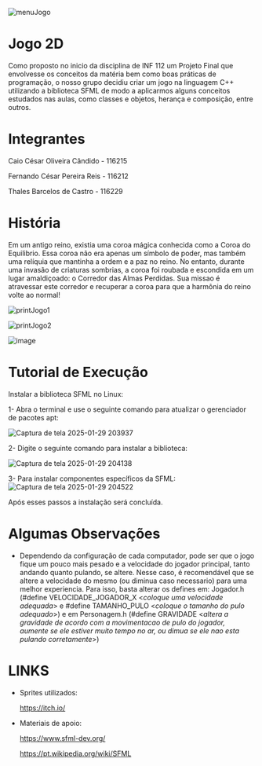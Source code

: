 

![menuJogo](https://github.com/user-attachments/assets/75a49074-cc73-47b3-b859-551521f1d9ac)


# Jogo 2D

Como proposto no inicio da disciplina de INF 112 um Projeto Final que envolvesse os conceitos da matéria bem como boas práticas de programação, o nosso grupo decidiu criar um jogo na linguagem C++ utilizando a biblioteca SFML de modo a aplicarmos alguns conceitos estudados nas aulas, como classes e objetos, herança e composição, entre outros.

# Integrantes
Caio César Oliveira Cândido - 116215

Fernando César Pereira Reis - 116212

Thales Barcelos de Castro - 116229

# História

Em um antigo reino, existia uma coroa mágica conhecida como a Coroa do Equilibrio. Essa coroa não era apenas um símbolo de poder, mas também uma relíquia que mantinha a ordem e a paz no reino. No entanto, durante uma invasão de criaturas sombrias, a coroa foi roubada e escondida em um lugar amaldiçoado: o Corredor das Almas Perdidas. Sua missao é atravessar este corredor e recuperar a coroa para que a harmônia do reino volte ao normal!

![printJogo1](https://github.com/user-attachments/assets/4406c5f0-c23a-44ab-a2ec-005b6f7be094)

![printJogo2](https://github.com/user-attachments/assets/f37ca1d7-ee55-4ed6-a314-9e12da194293)

![image](https://github.com/user-attachments/assets/3947ce74-bb08-4095-a889-484cbf15531a)

# Tutorial de Execução

Instalar a biblioteca SFML no Linux:

1- Abra o terminal e use o seguinte comando para atualizar o gerenciador de pacotes apt:

![Captura de tela 2025-01-29 203937](https://github.com/user-attachments/assets/74e9e938-7f86-4eea-92ff-1a4b4d014f37)

2- Digite o seguinte comando para instalar a biblioteca:

![Captura de tela 2025-01-29 204138](https://github.com/user-attachments/assets/de0b254a-b72b-43f9-a602-6e4bcd52b6e2)

3- Para instalar componentes específicos da SFML:
![Captura de tela 2025-01-29 204522](https://github.com/user-attachments/assets/06fbe0a1-61a8-4e1b-b90e-9fa33bf1fcd9)

Após esses passos a instalação será concluída.










# Algumas Observações

- Dependendo da configuração de cada computador, pode ser que o jogo fique um pouco mais pesado e a velocidade do jogador principal, tanto andando quanto pulando, se altere. Nesse caso, é recomendável que se altere a velocidade do mesmo (ou diminua caso necessario) para uma melhor experiencia. Para isso, basta alterar os defines em: Jogador.h (#define VELOCIDADE_JOGADOR_X <*coloque uma velocidade adequada*> e #define TAMANHO_PULO <*coloque o tamanho do pulo adequado*>) e em Personagem.h (#define GRAVIDADE <*altera a gravidade de acordo com a movimentacao de pulo do jogador, aumente se ele estiver muito tempo no ar, ou dimua se ele nao esta pulando corretamente*>)

# LINKS
- Sprites utilizados:

    https://itch.io/
  
- Materiais de apoio:
  
    https://www.sfml-dev.org/
  
    https://pt.wikipedia.org/wiki/SFML    
  


